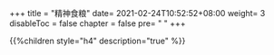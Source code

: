 +++
title = "精神食粮"
date= 2021-02-24T10:52:52+08:00
weight= 3
disableToc = false
chapter = false
pre= "<i class='fas fa-info-circle'></i> "
+++

{{%children style="h4" description="true" %}}
